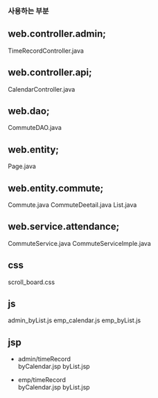### 사용하는 부분

## web.controller.admin;
TimeRecordController.java

## web.controller.api;
CalendarController.java

## web.dao;
CommuteDAO.java

## web.entity;
Page.java

## web.entity.commute;
Commute.java
CommuteDeetail.java
List.java

## web.service.attendance;
CommuteService.java
CommuteServiceImple.java

## css
scroll_board.css

## js
admin_byList.js
emp_calendar.js
emp_byList.js

## jsp
- admin/timeRecord <br>
byCalendar.jsp
byList.jsp

- emp/timeRecord <br>
byCalendar.jsp
byList.jsp
